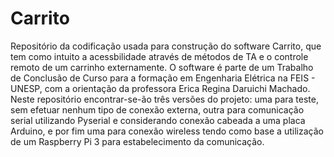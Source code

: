 # Carrito
  Repositório da codificação usada para construção do software Carrito, que tem como intuito a acessbilidade através de métodos de TA e o controle remoto de um carrinho externamente. O software é parte de um Trabalho de Conclusão de Curso para a formação em Engenharia Elétrica na FEIS - UNESP, com a orientação da professora Erica Regina Daruichi Machado. 
  Neste repositório encontrar-se-ão três versões do projeto: uma para teste, sem efetuar nenhum tipo de conexão externa, outra para comunicação serial utilizando Pyserial e considerando conexão cabeada a uma placa Arduino, e por fim uma para conexão wireless tendo como base a utilização de um Raspberry Pi 3 para estabelecimento da comunicação. 
